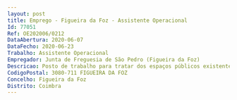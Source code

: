 ```yaml
--- 
layout: post
title: Emprego - Figueira da Foz - Assistente Operacional
Id: 77051
Ref: OE202006/0212
DataAbertura: 2020-06-07
DataFecho: 2020-06-23
Trabalho: Assistente Operacional
Empregador: Junta de Freguesia de São Pedro (Figueira da Foz)
Descricao: Posto de trabalho para tratar dos espaços públicos existentes na freguesia, condução e manutenção da maquinaria e equipamentos existentes, assim como a realização da função de coveiro, abrir sepulturas e efectuar o transporte, levantamento de restos mortais e cuidar do serviço do cemitério.
CodigoPostal: 3080-711 FIGUEIRA DA FOZ
Concelho: Figueira da Foz
Distrito: Coimbra
--- 
```

